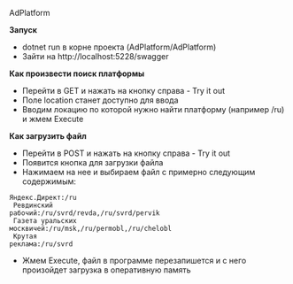AdPlatform

**Запуск**
- dotnet run в корне проекта (AdPlatform/AdPlatform)
- Зайти на http://localhost:5228/swagger

**Как произвести поиск платформы** 
- Перейти в GET и нажать на кнопку справа - Try it out
- Поле location станет доступно для ввода
- Вводим локацию по которой нужно найти платформу (например /ru) и жмем Execute

**Как загрузить файл**
- Перейти в POST и нажать на кнопку справа - Try it out
- Появится кнопка для загрузки файла
- Нажимаем на нее и выбираем файл с примерно следующим содержимым:<br>

<code>Яндекс.Директ:/ru<br>
Ревдинский рабочий:/ru/svrd/revda,/ru/svrd/pervik<br>
Газета уральских москвичей:/ru/msk,/ru/permobl,/ru/chelobl<br>
Крутая реклама:/ru/svrd</code><br>

- Жмем Execute, файл в программе перезапишется и с него произойдет загрузка в оперативную память
